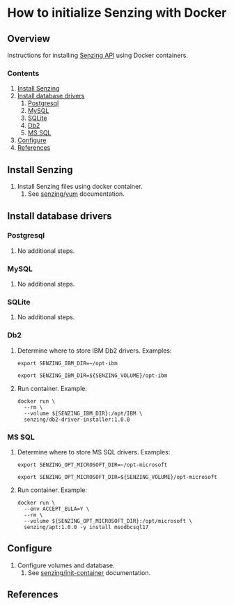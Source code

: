 # How to initialize Senzing with Docker

## Overview

Instructions for installing [Senzing API](../WHATIS/senzing-api.md)
using Docker containers.

### Contents

1. [Install Senzing](#install-senzing)
1. [Install database drivers](#install-database-drivers)
    1. [Postgresql](#postgresql)
    1. [MySQL](#mysql)
    1. [SQLite](#sqlite)
    1. [Db2](#db2)
    1. [MS SQL](#ms-sql)
1. [Configure](#configure)
1. [References](#references)

## Install Senzing

1. Install Senzing files using docker container.
    1. See [senzing/yum](https://github.com/Senzing/docker-yum) documentation.

## Install database drivers

### Postgresql

1. No additional steps.

### MySQL

1. No additional steps.

### SQLite

1. No additional steps.

### Db2

1. Determine where to store IBM Db2 drivers.
   Examples:

    ```console
    export SENZING_IBM_DIR=~/opt-ibm
    ```

    ```console
    export SENZING_IBM_DIR=${SENZING_VOLUME}/opt-ibm
    ```

1. Run container.
   Example:

    ```console
    docker run \
      --rm \
      --volume ${SENZING_IBM_DIR}:/opt/IBM \
      senzing/db2-driver-installer:1.0.0
    ```

### MS SQL

1. Determine where to store MS SQL drivers.
   Examples:

    ```console
    export SENZING_OPT_MICROSOFT_DIR=~/opt-microsoft
    ```

    ```console
    export SENZING_OPT_MICROSOFT_DIR=${SENZING_VOLUME}/opt-microsoft
    ```

1. Run container.
   Example:

    ```console
    docker run \
      --env ACCEPT_EULA=Y \
      --rm \
      --volume ${SENZING_OPT_MICROSOFT_DIR}:/opt/microsoft \
      senzing/apt:1.0.0 -y install msodbcsql17
    ```

## Configure

1. Configure volumes and database.
    1. See [senzing/init-container](https://github.com/Senzing/docker-init-container) documentation.

## References
